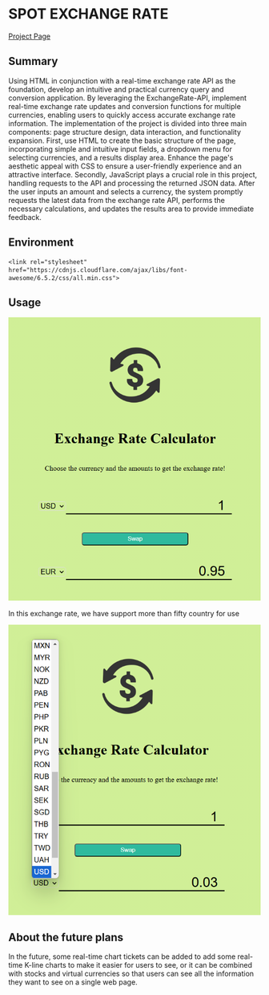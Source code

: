 # SPOT EXCHANGE RATE
[Project Page](https://dennishsu716.github.io/project6.github.io/project5/project5.html)
## Summary
Using HTML in conjunction with a real-time exchange rate API as the foundation, develop an intuitive and practical currency query and conversion application. By leveraging the ExchangeRate-API, implement real-time exchange rate updates and conversion functions for multiple currencies, enabling users to quickly access accurate exchange rate information.
The implementation of the project is divided into three main components: page structure design, data interaction, and functionality expansion. First, use HTML to create the basic structure of the page, incorporating simple and intuitive input fields, a dropdown menu for selecting currencies, and a results display area. Enhance the page's aesthetic appeal with CSS to ensure a user-friendly experience and an attractive interface. Secondly, JavaScript plays a crucial role in this project, handling requests to the API and processing the returned JSON data. After the user inputs an amount and selects a currency, the system promptly requests the latest data from the exchange rate API, performs the necessary calculations, and updates the results area to provide immediate feedback.
## Environment
    <link rel="stylesheet" href="https://cdnjs.cloudflare.com/ajax/libs/font-awesome/6.5.2/css/all.min.css">
## Usage
![image](https://github.com/DennisHsu716/project6.github.io/blob/main/image/1.png)

In this exchange rate, we have support more than fifty country for use  

![image](https://github.com/DennisHsu716/project6.github.io/blob/main/image/3.png)

## About the future plans
In the future, some real-time chart tickets can be added to add some real-time K-line charts to make it easier for users to see, or it can be combined with stocks and virtual currencies so that users can see all the information they want to see on a single web page.
